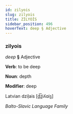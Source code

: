 ```yaml
---
id: zilyois
slug: zilyois
title: ZİLYOİS
sidebar_position: 496
hoverText: deep § Adjective
---
```


### zilyois

*deep* **§** Adjective

**Verb**: to be deep

**Noun**: depth

**Modifier**: deep

Latvian dziļais [d̪͡z̪iʎɑis̪]

*Balto-Slavic Language Family*